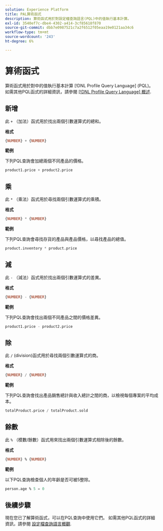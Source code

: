 ```yaml
---
solution: Experience Platform
title: PAL算術函式
description: 算術函式用於對設定檔查詢語言(PQL)中的值執行基本計算。
exl-id: 3540ef7c-dbe4-4302-a414-3cf85618f870
source-git-commit: dbb7e0987521c7a2f6512f05eaa19e0121aa34c6
workflow-type: tm+mt
source-wordcount: '243'
ht-degree: 6%

---
```


# 算術函式

算術函式用於對中的值執行基本計算 [!DNL Profile Query Language] (PQL)。 如需其他PQL函式的詳細資訊，請參閱 [[!DNL Profile Query Language] 概述](./overview.md).

## 新增

此 `+` （加法）函式用於找出兩個引數運算式的總和。

**格式**

```sql
{NUMBER} + {NUMBER}
```

**範例**

下列PQL查詢會加總兩個不同產品的價格。

```sql
product1.price + product2.price
```

## 乘

此 `*` （乘法）函式用於尋找兩個引數運算式的乘積。

**格式**

```sql
{NUMBER} * {NUMBER}
```

**範例**

下列PQL查詢會尋找存貨的產品與產品價格，以尋找產品的總值。

```sql
product.inventory * product.price
```

## 減

此 `-` （減法）函式用於找出兩個引數運算式的差異。

**格式**

```sql
{NUMBER} - {NUMBER}
```

**範例**

下列PQL查詢會找出兩個不同產品之間的價格差異。

```sql
product1.price - product2.price
```

## 除

此 `/` (division)函式用於尋找兩個引數運算式的商。

**格式**

```sql
{NUMBER} / {NUMBER}
```

**範例**

下列PQL查詢會找出產品銷售總計與收入總計之間的商，以檢視每個專案的平均成本。

```sql
totalProduct.price / totalProduct.sold
```

## 餘數

此 `%` （模數/餘數）函式用來找出兩個引數運算式相除後的餘數。

**格式**

```sql
{NUMBER} % {NUMBER}
```

**範例**

以下PQL查詢檢查個人的年齡是否可被5整除。

```sql
person.age % 5 = 0
```

## 後續步驟

現在您已了解算術函式，可以在PQL查詢中使用它們。 如需其他PQL函式的詳細資訊，請參閱 [設定檔查詢語言概觀](./overview.md).
